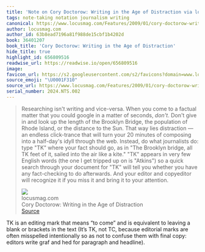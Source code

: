```yaml
---
title: 'Note on Cory Doctorow: Writing in the Age of Distraction via locusmag.com'
tags: note-taking notation journalism writing
canonical: https://www.locusmag.com/Features/2009/01/cory-doctorow-writing-in-age-of.html
author: locusmag.com
author_id: 63b8ead7196a81f988de15cbf1b4202d
book: 36401207
book_title: 'Cory Doctorow: Writing in the Age of Distraction'
hide_title: true
highlight_id: 656809516
readwise_url: https://readwise.io/open/656809516
image:
favicon_url: https://s2.googleusercontent.com/s2/favicons?domain=www.locusmag.com
source_emoji: "\U0001F310"
source_url: https://www.locusmag.com/Features/2009/01/cory-doctorow-writing-in-age-of.html#:~:text=Researching%20isn%27t%20writing,to%20your%20attention.
serial_number: 2024.NTS.002
---
```

> Researching isn't writing and vice-versa. When you come to a factual matter that you could google in a matter of seconds, *don't*. Don't give in and look up the length of the Brooklyn Bridge, the population of Rhode Island, or the distance to the Sun. That way lies distraction — an endless click-trance that will turn your 20 minutes of composing into a half-day's idyll through the web. Instead, do what journalists do: type "TK" where your fact should go, as in "The Brooklyn bridge, all TK feet of it, sailed into the air like a kite." "TK" appears in very few English words (the one I get tripped up on is "Atkins") so a quick search through your document for "TK" will tell you whether you have any fact-checking to do afterwards. And your editor and copyeditor will recognize it if you miss it and bring it to your attention.
> <div class="quoteback-footer"><div class="quoteback-avatar"><img class="mini-favicon" src="https://s2.googleusercontent.com/s2/favicons?domain=www.locusmag.com"></div><div class="quoteback-metadata"><div class="metadata-inner"><span style="display:none">FROM:</span><div aria-label="locusmag.com" class="quoteback-author"> locusmag.com</div><div aria-label="Cory Doctorow: Writing in the Age of Distraction" class="quoteback-title"> Cory Doctorow: Writing in the Age of Distraction</div></div></div><div class="quoteback-backlink"><a target="_blank" aria-label="go to the full text of this quotation" rel="noopener" href="https://www.locusmag.com/Features/2009/01/cory-doctorow-writing-in-age-of.html#:~:text=Researching%20isn%27t%20writing,to%20your%20attention." class="quoteback-arrow"> Source</a></div></div>

TK is an editing mark that means “to come” and is equivalent to leaving a blank or brackets in the text (It’s TK, not TC, because editorial marks are often misspelled intentionally so as not to confuse them with final copy: editors write graf and hed for paragraph and headline).